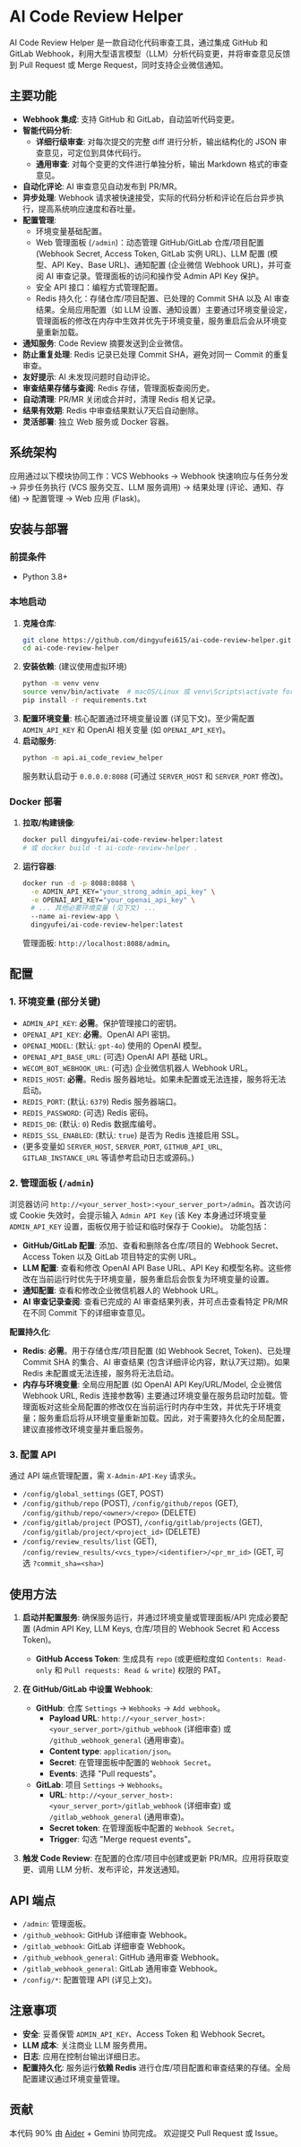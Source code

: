 # AI Code Review Helper

AI Code Review Helper 是一款自动化代码审查工具，通过集成 GitHub 和 GitLab Webhook，利用大型语言模型（LLM）分析代码变更，并将审查意见反馈到 Pull Request 或 Merge Request，同时支持企业微信通知。

## 主要功能

- **Webhook 集成**: 支持 GitHub 和 GitLab，自动监听代码变更。
- **智能代码分析**:
    - **详细行级审查**: 对每次提交的完整 diff 进行分析，输出结构化的 JSON 审查意见，可定位到具体代码行。
    - **通用审查**: 对每个变更的文件进行单独分析，输出 Markdown 格式的审查意见。
- **自动化评论**: AI 审查意见自动发布到 PR/MR。
- **异步处理**: Webhook 请求被快速接受，实际的代码分析和评论在后台异步执行，提高系统响应速度和吞吐量。
- **配置管理**:
    - 环境变量基础配置。
    - Web 管理面板 (`/admin`)：动态管理 GitHub/GitLab 仓库/项目配置 (Webhook Secret, Access Token, GitLab 实例 URL)、LLM 配置 (模型、API Key、Base URL)、通知配置 (企业微信 Webhook URL)，并可查阅 AI 审查记录。管理面板的访问和操作受 Admin API Key 保护。
    - 安全 API 接口：编程方式管理配置。
    - Redis 持久化：存储仓库/项目配置、已处理的 Commit SHA 以及 AI 审查结果。全局应用配置（如 LLM 设置、通知设置）主要通过环境变量设定，管理面板的修改在内存中生效并优先于环境变量，服务重启后会从环境变量重新加载。
- **通知服务**: Code Review 摘要发送到企业微信。
- **防止重复处理**: Redis 记录已处理 Commit SHA，避免对同一 Commit 的重复审查。
- **友好提示**: AI 未发现问题时自动评论。
- **审查结果存储与查阅**: Redis 存储，管理面板查阅历史。
- **自动清理**: PR/MR 关闭或合并时，清理 Redis 相关记录。
- **结果有效期**: Redis 中审查结果默认7天后自动删除。
- **灵活部署**: 独立 Web 服务或 Docker 容器。

## 系统架构

应用通过以下模块协同工作：VCS Webhooks -> Webhook 快速响应与任务分发 -> 异步任务执行 (VCS 服务交互、LLM 服务调用) -> 结果处理 (评论、通知、存储) -> 配置管理 -> Web 应用 (Flask)。

## 安装与部署

### 前提条件
- Python 3.8+

### 本地启动
1.  **克隆仓库**:
    ```bash
    git clone https://github.com/dingyufei615/ai-code-review-helper.git
    cd ai-code-review-helper
    ```
2.  **安装依赖**: (建议使用虚拟环境)
    ```bash
    python -m venv venv
    source venv/bin/activate  # macOS/Linux 或 venv\Scripts\activate for Windows
    pip install -r requirements.txt
    ```
3.  **配置环境变量**: 核心配置通过环境变量设置 (详见下文)。至少需配置 `ADMIN_API_KEY` 和 OpenAI 相关变量 (如 `OPENAI_API_KEY`)。
4.  **启动服务**:
    ```bash
    python -m api.ai_code_review_helper
    ```
    服务默认启动于 `0.0.0.0:8088` (可通过 `SERVER_HOST` 和 `SERVER_PORT` 修改)。

### Docker 部署
1.  **拉取/构建镜像**:
    ```bash
    docker pull dingyufei/ai-code-review-helper:latest
    # 或 docker build -t ai-code-review-helper .
    ```
2.  **运行容器**:
    ```bash
    docker run -d -p 8088:8088 \
      -e ADMIN_API_KEY="your_strong_admin_api_key" \
      -e OPENAI_API_KEY="your_openai_api_key" \
      # ... 其他必要环境变量 (见下文) ...
      --name ai-review-app \
      dingyufei/ai-code-review-helper:latest
    ```
    管理面板: `http://localhost:8088/admin`。

## 配置

### 1. 环境变量 (部分关键)
-   `ADMIN_API_KEY`: **必需**。保护管理接口的密钥。
-   `OPENAI_API_KEY`: **必需**。OpenAI API 密钥。
-   `OPENAI_MODEL`: (默认: `gpt-4o`) 使用的 OpenAI 模型。
-   `OPENAI_API_BASE_URL`: (可选) OpenAI API 基础 URL。
-   `WECOM_BOT_WEBHOOK_URL`: (可选) 企业微信机器人 Webhook URL。
-   `REDIS_HOST`: **必需**。Redis 服务器地址。如果未配置或无法连接，服务将无法启动。
-   `REDIS_PORT`: (默认: `6379`) Redis 服务器端口。
-   `REDIS_PASSWORD`: (可选) Redis 密码。
-   `REDIS_DB`: (默认: `0`) Redis 数据库编号。
-   `REDIS_SSL_ENABLED`: (默认: `true`) 是否为 Redis 连接启用 SSL。
-   (更多变量如 `SERVER_HOST`, `SERVER_PORT`, `GITHUB_API_URL`, `GITLAB_INSTANCE_URL` 等请参考启动日志或源码。)

### 2. 管理面板 (`/admin`)
浏览器访问 `http://<your_server_host>:<your_server_port>/admin`。首次访问或 Cookie 失效时，会提示输入 `Admin API Key` (该 Key 本身通过环境变量 `ADMIN_API_KEY` 设置，面板仅用于验证和临时保存于 Cookie)。
功能包括：
- **GitHub/GitLab 配置**: 添加、查看和删除各仓库/项目的 Webhook Secret、Access Token 以及 GitLab 项目特定的实例 URL。
- **LLM 配置**: 查看和修改 OpenAI API Base URL、API Key 和模型名称。这些修改在当前运行时优先于环境变量，服务重启后会恢复为环境变量的设置。
- **通知配置**: 查看和修改企业微信机器人的 Webhook URL。
- **AI 审查记录查阅**: 查看已完成的 AI 审查结果列表，并可点击查看特定 PR/MR 在不同 Commit 下的详细审查意见。

**配置持久化**:
- **Redis**: **必需**。用于存储仓库/项目配置 (如 Webhook Secret, Token)、已处理 Commit SHA 的集合、AI 审查结果 (包含详细评论内容，默认7天过期)。如果 Redis 未配置或无法连接，服务将无法启动。
- **内存与环境变量**: 全局应用配置 (如 OpenAI API Key/URL/Model, 企业微信 Webhook URL, Redis 连接参数等) 主要通过环境变量在服务启动时加载。管理面板对这些全局配置的修改仅在当前运行时内存中生效，并优先于环境变量；服务重启后将从环境变量重新加载。因此，对于需要持久化的全局配置，建议直接修改环境变量并重启服务。

### 3. 配置 API
通过 API 端点管理配置，需 `X-Admin-API-Key` 请求头。
-   `/config/global_settings` (GET, POST)
-   `/config/github/repo` (POST), `/config/github/repos` (GET), `/config/github/repo/<owner>/<repo>` (DELETE)
-   `/config/gitlab/project` (POST), `/config/gitlab/projects` (GET), `/config/gitlab/project/<project_id>` (DELETE)
-   `/config/review_results/list` (GET), `/config/review_results/<vcs_type>/<identifier>/<pr_mr_id>` (GET, 可选 `?commit_sha=<sha>`)

## 使用方法

1.  **启动并配置服务**: 确保服务运行，并通过环境变量或管理面板/API 完成必要配置 (Admin API Key, LLM Keys, 仓库/项目的 Webhook Secret 和 Access Token)。
    -   **GitHub Access Token**: 生成具有 `repo` (或更细粒度如 `Contents: Read-only` 和 `Pull requests: Read & write`) 权限的 PAT。

2.  **在 GitHub/GitLab 中设置 Webhook**:
    -   **GitHub**: 仓库 `Settings` -> `Webhooks` -> `Add webhook`。
        -   **Payload URL**: `http://<your_server_host>:<your_server_port>/github_webhook` (详细审查) 或 `/github_webhook_general` (通用审查)。
        -   **Content type**: `application/json`。
        -   **Secret**: 在管理面板中配置的 `Webhook Secret`。
        -   **Events**: 选择 "Pull requests"。
    -   **GitLab**: 项目 `Settings` -> `Webhooks`。
        -   **URL**: `http://<your_server_host>:<your_server_port>/gitlab_webhook` (详细审查) 或 `/gitlab_webhook_general` (通用审查)。
        -   **Secret token**: 在管理面板中配置的 `Webhook Secret`。
        -   **Trigger**: 勾选 "Merge request events"。

3.  **触发 Code Review**: 在配置的仓库/项目中创建或更新 PR/MR。应用将获取变更、调用 LLM 分析、发布评论，并发送通知。

## API 端点
-   `/admin`: 管理面板。
-   `/github_webhook`: GitHub 详细审查 Webhook。
-   `/gitlab_webhook`: GitLab 详细审查 Webhook。
-   `/github_webhook_general`: GitHub 通用审查 Webhook。
-   `/gitlab_webhook_general`: GitLab 通用审查 Webhook。
-   `/config/*`: 配置管理 API (详见上文)。

## 注意事项
-   **安全**: 妥善保管 `ADMIN_API_KEY`、Access Token 和 Webhook Secret。
-   **LLM 成本**: 关注商业 LLM 服务费用。
-   **日志**: 应用在控制台输出详细日志。
-   **配置持久化**: 服务运行**依赖 Redis** 进行仓库/项目配置和审查结果的存储。全局配置建议通过环境变量管理。

## 贡献
本代码 90% 由 [Aider](https://github.com/Aider-AI/aider) + Gemini 协同完成。
欢迎提交 Pull Request 或 Issue。
